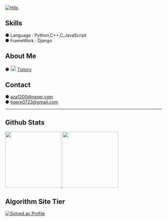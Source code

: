 [![Hits](https://hits.seeyoufarm.com/api/count/incr/badge.svg?url=https%3A%2F%2Fgithub.com%2Faza1200%2Fhit-counter&count_bg=%2379C83D&title_bg=%23555555&icon=&icon_color=%23E7E7E7&title=hits&edge_flat=false)](https://hits.seeyoufarm.com)
## Skills
  ● Language   : Python,C++,C,JavaScript    
  ● FrameWork  : Django    

## About Me 
  ●  <a href="https://2umgee.tistory.com/"><img src = "https://t1.daumcdn.net/tistory_admin/static/top/favicon_0630.ico" width="18px" height="18px"></a> [Tistory](https://2umgee.tistory.com/)  

## Contact
  ● aza1200@naver.com   
  ● tigere0723@gmail.com   

<hr>

## Github Stats
<a href="#">
  <img src="https://github-readme-stats.vercel.app/api?username=aza1200&theme=react&show_icons=true" height="180px">
</a>
<a href="#">
  <img src="https://github-readme-stats.vercel.app/api/top-langs/?username=aza1200&theme=react&exclude_repo=Jagi,assignment&layout=compact" height="180px">
</a>
  

## Algorithm Site Tier
[![Solved.ac Profile](http://mazassumnida.wtf/api/v2/generate_badge?boj=aza1200)](https://solved.ac/aza1200/)


<!--
**aza1200/aza1200** is a ✨ _special_ ✨ repository because its `README.md` (this file) appears on your GitHub profile.

Here are some ideas to get you started:

- 🔭 I’m currently working on ...
- 🌱 I’m currently learning ...
- 👯 I’m looking to collaborate on ...
- 🤔 I’m looking for help with ...
- 💬 Ask me about ...
- 📫 How to reach me: ...
- 😄 Pronouns: ...
- ⚡ Fun fact: ...
-->
